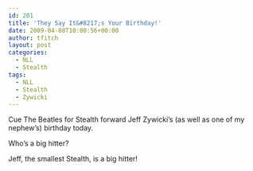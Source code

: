 ```yaml
---
id: 201
title: 'They Say It&#8217;s Your Birthday!'
date: 2009-04-08T10:00:56+00:00
author: tfitch
layout: post
categories:
  - NLL
  - Stealth
tags:
  - NLL
  - Stealth
  - Zywicki
---
```

Cue The Beatles for Stealth forward Jeff Zywicki&#8217;s (as well as one of my nephew&#8217;s) birthday today.

Who&#8217;s a big hitter?



Jeff, the smallest Stealth, is a big hitter!
